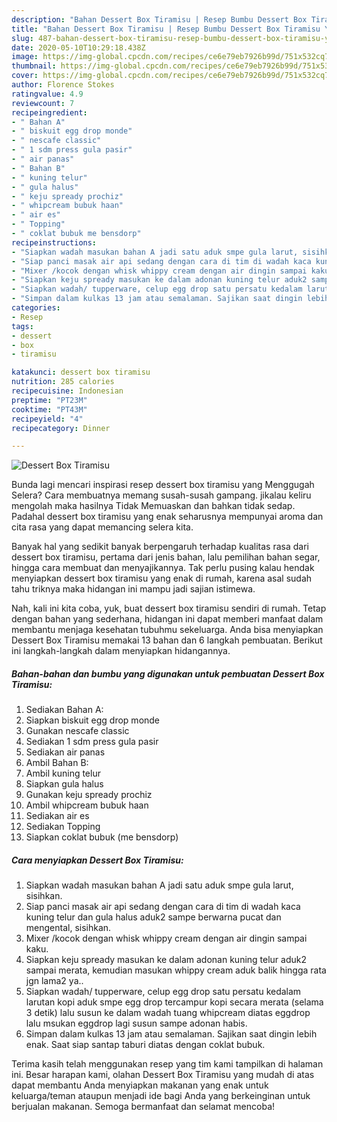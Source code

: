 ```yaml
---
description: "Bahan Dessert Box Tiramisu | Resep Bumbu Dessert Box Tiramisu Yang Enak Banget"
title: "Bahan Dessert Box Tiramisu | Resep Bumbu Dessert Box Tiramisu Yang Enak Banget"
slug: 487-bahan-dessert-box-tiramisu-resep-bumbu-dessert-box-tiramisu-yang-enak-banget
date: 2020-05-10T10:29:18.438Z
image: https://img-global.cpcdn.com/recipes/ce6e79eb7926b99d/751x532cq70/dessert-box-tiramisu-foto-resep-utama.jpg
thumbnail: https://img-global.cpcdn.com/recipes/ce6e79eb7926b99d/751x532cq70/dessert-box-tiramisu-foto-resep-utama.jpg
cover: https://img-global.cpcdn.com/recipes/ce6e79eb7926b99d/751x532cq70/dessert-box-tiramisu-foto-resep-utama.jpg
author: Florence Stokes
ratingvalue: 4.9
reviewcount: 7
recipeingredient:
- " Bahan A"
- " biskuit egg drop monde"
- " nescafe classic"
- " 1 sdm press gula pasir"
- " air panas"
- " Bahan B"
- " kuning telur"
- " gula halus"
- " keju spready prochiz"
- " whipcream bubuk haan"
- " air es"
- " Topping"
- " coklat bubuk me bensdorp"
recipeinstructions:
- "Siapkan wadah masukan bahan A jadi satu aduk smpe gula larut, sisihkan."
- "Siap panci masak air api sedang dengan cara di tim di wadah kaca kuning telur dan gula halus aduk2 sampe berwarna pucat dan mengental, sisihkan."
- "Mixer /kocok dengan whisk whippy cream dengan air dingin sampai kaku."
- "Siapkan keju spready masukan ke dalam adonan kuning telur aduk2 sampai merata, kemudian masukan whippy cream aduk balik hingga rata jgn lama2 ya.."
- "Siapkan wadah/ tupperware, celup egg drop satu persatu kedalam larutan kopi aduk smpe egg drop tercampur kopi secara merata (selama 3 detik) lalu susun ke dalam wadah tuang whipcream diatas eggdrop lalu msukan eggdrop lagi susun sampe adonan habis."
- "Simpan dalam kulkas 13 jam atau semalaman. Sajikan saat dingin lebih enak. Saat siap santap taburi diatas dengan coklat bubuk."
categories:
- Resep
tags:
- dessert
- box
- tiramisu

katakunci: dessert box tiramisu 
nutrition: 285 calories
recipecuisine: Indonesian
preptime: "PT23M"
cooktime: "PT43M"
recipeyield: "4"
recipecategory: Dinner

---
```



![Dessert Box Tiramisu](https://img-global.cpcdn.com/recipes/ce6e79eb7926b99d/751x532cq70/dessert-box-tiramisu-foto-resep-utama.jpg)

Bunda lagi mencari inspirasi resep dessert box tiramisu yang Menggugah Selera? Cara membuatnya memang susah-susah gampang. jikalau keliru mengolah maka hasilnya Tidak Memuaskan dan bahkan tidak sedap. Padahal dessert box tiramisu yang enak seharusnya mempunyai aroma dan cita rasa yang dapat memancing selera kita.

Banyak hal yang sedikit banyak berpengaruh terhadap kualitas rasa dari dessert box tiramisu, pertama dari jenis bahan, lalu pemilihan bahan segar, hingga cara membuat dan menyajikannya. Tak perlu pusing kalau hendak menyiapkan dessert box tiramisu yang enak di rumah, karena asal sudah tahu triknya maka hidangan ini mampu jadi sajian istimewa.




Nah, kali ini kita coba, yuk, buat dessert box tiramisu sendiri di rumah. Tetap dengan bahan yang sederhana, hidangan ini dapat memberi manfaat dalam membantu menjaga kesehatan tubuhmu sekeluarga. Anda bisa menyiapkan Dessert Box Tiramisu memakai 13 bahan dan 6 langkah pembuatan. Berikut ini langkah-langkah dalam menyiapkan hidangannya.

<!--inarticleads1-->

##### Bahan-bahan dan bumbu yang digunakan untuk pembuatan Dessert Box Tiramisu:

1. Sediakan  Bahan A:
1. Siapkan  biskuit egg drop monde
1. Gunakan  nescafe classic
1. Sediakan  1 sdm press gula pasir
1. Sediakan  air panas
1. Ambil  Bahan B:
1. Ambil  kuning telur
1. Siapkan  gula halus
1. Gunakan  keju spready prochiz
1. Ambil  whipcream bubuk haan
1. Sediakan  air es
1. Sediakan  Topping
1. Siapkan  coklat bubuk (me bensdorp)




<!--inarticleads2-->

##### Cara menyiapkan Dessert Box Tiramisu:

1. Siapkan wadah masukan bahan A jadi satu aduk smpe gula larut, sisihkan.
1. Siap panci masak air api sedang dengan cara di tim di wadah kaca kuning telur dan gula halus aduk2 sampe berwarna pucat dan mengental, sisihkan.
1. Mixer /kocok dengan whisk whippy cream dengan air dingin sampai kaku.
1. Siapkan keju spready masukan ke dalam adonan kuning telur aduk2 sampai merata, kemudian masukan whippy cream aduk balik hingga rata jgn lama2 ya..
1. Siapkan wadah/ tupperware, celup egg drop satu persatu kedalam larutan kopi aduk smpe egg drop tercampur kopi secara merata (selama 3 detik) lalu susun ke dalam wadah tuang whipcream diatas eggdrop lalu msukan eggdrop lagi susun sampe adonan habis.
1. Simpan dalam kulkas 13 jam atau semalaman. Sajikan saat dingin lebih enak. Saat siap santap taburi diatas dengan coklat bubuk.




Terima kasih telah menggunakan resep yang tim kami tampilkan di halaman ini. Besar harapan kami, olahan Dessert Box Tiramisu yang mudah di atas dapat membantu Anda menyiapkan makanan yang enak untuk keluarga/teman ataupun menjadi ide bagi Anda yang berkeinginan untuk berjualan makanan. Semoga bermanfaat dan selamat mencoba!
